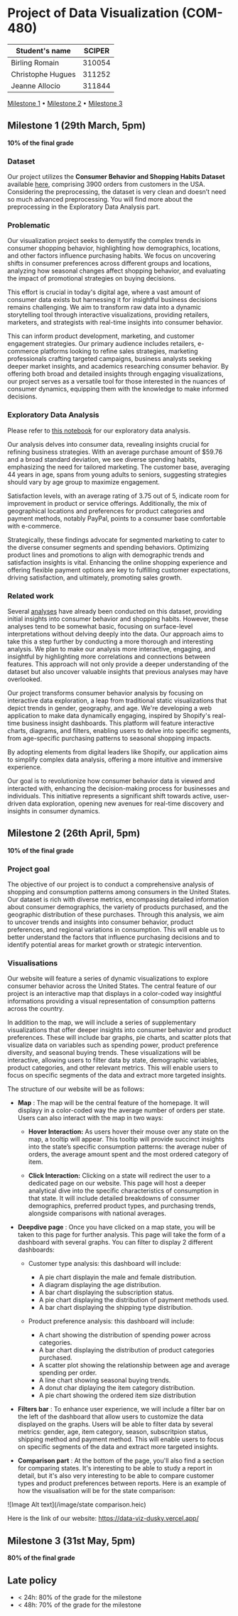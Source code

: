 # Project of Data Visualization (COM-480)

| Student's name | SCIPER |
| -------------- | ------ |
| Birling Romain | 310054|
| Christophe Hugues | 311252|
| Jeanne Allocio | 311844 |

[Milestone 1](#milestone-1) • [Milestone 2](#milestone-2) • [Milestone 3](#milestone-3)

## Milestone 1 (29th March, 5pm)

**10% of the final grade**

### Dataset

Our project utilizes the **Consumer Behavior and Shopping Habits Dataset** available [here](https://www.kaggle.com/datasets/zeesolver/consumer-behavior-and-shopping-habits-dataset), comprising 3900 orders from customers in the USA.
Considering the preprocessing, the dataset is very clean and doesn’t need so much advanced preprocessing. You will find more about the preprocessing in the Exploratory Data Analysis part. 

### Problematic

Our visualization project seeks to demystify the complex trends in consumer shopping behavior, highlighting how demographics, locations, and other factors influence purchasing habits. We focus on uncovering shifts in consumer preferences across different groups and locations, analyzing how seasonal changes affect shopping behavior, and evaluating the impact of promotional strategies on buying decisions. 

This effort is crucial in today's digital age, where a vast amount of consumer data exists but harnessing it for insightful business decisions remains challenging. We aim to transform raw data into a dynamic storytelling tool through interactive visualizations, providing retailers, marketers, and strategists with real-time insights into consumer behavior. 

This can inform product development, marketing, and customer engagement strategies. Our primary audience includes retailers, e-commerce platforms looking to refine sales strategies, marketing professionals crafting targeted campaigns, business analysts seeking deeper market insights, and academics researching consumer behavior. By offering both broad and detailed insights through engaging visualizations, our project serves as a versatile tool for those interested in the nuances of consumer dynamics, equipping them with the knowledge to make informed decisions.

### Exploratory Data Analysis

Please refer to [this notebook](dataviz.ipynb) for our exploratory data analysis.

Our analysis delves into consumer data, revealing insights crucial for refining business strategies. With an average purchase amount of $59.76 and a broad standard deviation, we see diverse spending habits, emphasizing the need for tailored marketing. The customer base, averaging 44 years in age, spans from young adults to seniors, suggesting strategies should vary by age group to maximize engagement.

Satisfaction levels, with an average rating of 3.75 out of 5, indicate room for improvement in product or service offerings. Additionally, the mix of geographical locations and preferences for product categories and payment methods, notably PayPal, points to a consumer base comfortable with e-commerce.

Strategically, these findings advocate for segmented marketing to cater to the diverse consumer segments and spending behaviors. Optimizing product lines and promotions to align with demographic trends and satisfaction insights is vital. Enhancing the online shopping experience and offering flexible payment options are key to fulfilling customer expectations, driving satisfaction, and ultimately, promoting sales growth.

### Related work

Several [analyses](https://www.kaggle.com/datasets/zeesolver/consumer-behavior-and-shopping-habits-dataset/code) have already been conducted on this dataset, providing initial insights into consumer behavior and shopping habits. However, these analyses tend to be somewhat basic, focusing on surface-level interpretations without delving deeply into the data. Our approach aims to take this a step further by conducting a more thorough and interesting analysis. We plan to make our analysis more interactive, engaging, and insightful by highlighting more correlations and connections between features. This approach will not only provide a deeper understanding of the dataset but also uncover valuable insights that previous analyses may have overlooked.

Our project transforms consumer behavior analysis by focusing on interactive data exploration, a leap from traditional static visualizations that depict trends in gender, geography, and age. We're developing a web application to make data dynamically engaging, inspired by Shopify's real-time business insight dashboards. This platform will feature interactive charts, diagrams, and filters, enabling users to delve into specific segments, from age-specific purchasing patterns to seasonal shopping impacts.

By adopting elements from digital leaders like Shopify, our application aims to simplify complex data analysis, offering a more intuitive and immersive experience.

Our goal is to revolutionize how consumer behavior data is viewed and interacted with, enhancing the decision-making process for businesses and individuals. This initiative represents a significant shift towards active, user-driven data exploration, opening new avenues for real-time discovery and insights in consumer dynamics.

## Milestone 2 (26th April, 5pm)

**10% of the final grade**

### Project goal 

The objective of our project is to conduct a comprehensive analysis of shopping and consumption patterns among consumers in the United States. Our dataset is rich with diverse metrics, encompassing detailed information about consumer demographics, the variety of products purchased, and the geographic distribution of these purchases. Through this analysis, we aim to uncover trends and insights into consumer behavior, product preferences, and regional variations in consumption. This will enable us to better understand the factors that influence purchasing decisions and to identify potential areas for market growth or strategic intervention. 

### Visualisations

Our website will feature a series of dynamic visualizations to explore consumer behavior across the United States. The central feature of our project is an interactive map that displays in a color-coded way insightful informations providing a visual representation of consumption patterns across the country. 

In addition to the map, we will include a series of supplementary visualizations that offer deeper insights into consumer behavior and product preferences. These will include bar graphs, pie charts, and scatter plots that visualize data on variables such as spending power, product preference diversity, and seasonal buying trends. These visualizations will be interactive, allowing users to filter data by state, demographic variables, product categories, and other relevant metrics. This will enable users to focus on specific segments of the data and extract more targeted insights.

The structure of our website will be as follows:


- **Map** : The map will be the central feature of the homepage. It will displayy in a color-coded way the average number of orders per state. Users can also interact with the map in two ways:
  
  - **Hover Interaction:** As users hover their mouse over any state on the map, a tooltip will appear. This tooltip will provide succinct insights into the state’s specific consumption patterns: the average nuber of orders, the average amount spent and the most ordered category of item. 

  - **Click Interaction:** Clicking on a state will redirect the user to a dedicated page on our website. This page will host a deeper analytical dive into the specific characteristics of consumption in that state. It will include detailed breakdowns of consumer demographics, preferred product types, and purchasing trends, alongside comparisons with national averages.

<!-- ![map](images/map.png) -->

- **Deepdive page** : Once you have clicked on a map state, you will be taken to this page for further analysis. This page will take the form of a dashboard with several graphs. You can filter to display 2 different dashboards: 
  - Customer type analysis: this dashboard will include: 
    - A pie chart displayin the male and female distribution. 
    -	A diagram displaying the age distribution.
    -	A bar chart displaying the subscription status.
    -	A pie chart displaying the distribution of payment methods used. 
    -	A bar chart displaying the shipping type distribution.
  
  - Product preference analysis: this dashboard will include: 
    - A chart showing the distribution of spending power across categories.
    - A bar chart displaying the distribution of product categories purchased.
    - A scatter plot showing the relationship between age and average spending per order.
    - A line chart showing seasonal buying trends.
    - A donut char diplaying the item category distribution.
    - A pie chart showing the ordered item size distribution 
    
    
- **Filters bar** : To enhance user experience, we will include a filter bar on the left of the dashboard that allow users to customize the data displayed on the graphs. Users will be able to filter data by several metrics: gender, age, item category, season, subscritpion status, shipping method and payment method. This will enable users to focus on specific segments of the data and extract more targeted insights.
  
<!-- ![filters](images/filters.jpg) -->
- **Comparison part** : At the bottom of the page, you'll also find a section for comparing states. It's interesting to be able to study a report in detail, but it's also very interesting to be able to compare customer types and product preferences between reports. Here is an example of how the visualisation will be for the state comparison: 

![Image Alt text](/image/state comparison.heic)

<!-- ![compact](images/compact.jpg) -->
<!-- ![compare](images/compare.jpg) -->

Here is the link of our website: https://data-viz-dusky.vercel.app/

## Milestone 3 (31st May, 5pm)

**80% of the final grade**


## Late policy

- < 24h: 80% of the grade for the milestone
- < 48h: 70% of the grade for the milestone

